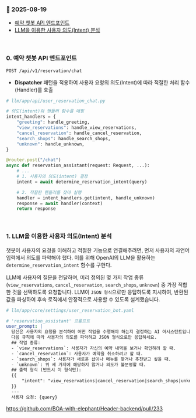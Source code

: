 ### :link: 2025-08-19
- [예약 챗봇 API 엔드포인트](#0-예약-챗봇-api-엔드포인트)
- [LLM을 이용한 사용자 의도(Intent) 분석](#1-llm을-이용한-사용자-의도intent-분석)
 
&nbsp; 
### 0. 예약 챗봇 API 엔드포인트

`POST /api/v1/reservation/chat`

- **Dispatcher** 패턴을 적용하여 사용자 요청의 의도(Intent)에 따라 적절한 처리 함수(Handler)를 호출

```python
# llm/app/api/user_reservation_chat.py

# 의도(intent)와 핸들러 함수를 매핑
intent_handlers = {
    "greeting": handle_greeting,
    "view_reservations": handle_view_reservations,
    "cancel_reservation": handle_cancel_reservation,
    "search_shops": handle_search_shops,
    "unknown": handle_unknown,
}

@router.post("/chat")
async def reservation_assistant(request: Request, ...):
    # ...
    # 1. 사용자의 의도(intent) 결정
    intent = await determine_reservation_intent(query)

    # 2. 적절한 핸들러를 찾아 실행
    handler = intent_handlers.get(intent, handle_unknown)
    response = await handler(context)
    return response
```
 
&emsp; 
&nbsp;
### 1. LLM을 이용한 사용자 의도(Intent) 분석

챗봇이 사용자의 요청을 이해하고 적절한 기능으로 연결해주려면, 먼저 사용자의 자연어 입력에서 의도를 파악해야 했다. 이를 위해 OpenAI의 LLM을 활용하는 `determine_reservation_intent` 함수를 구현다.

LLM에 사용자의 질문을 전달하며, 미리 정의된 몇 가지 작업 종류(`view_reservations`, `cancel_reservation`, `search_shops`, `unknown`) 중 가장 적합한 것을 선택하도록 요청합니다. LLM이 `JSON 형식`으로만 응답하도록 지시하여, 반환된 값을 파싱하여 후속 로직에서 안정적으로 사용할 수 있도록 설계했습니다.

```yaml
# llm/app/core/settings/user_reservation_bot.yaml

# 'reservation_assistant' 프롬프트
user_prompt: |
  당신은 사용자의 요청을 분석하여 어떤 작업을 수행해야 하는지 결정하는 AI 어시스턴트입니다.
  다음 규칙에 따라 사용자의 의도를 파악하고 JSON 형식으로만 응답하세요.
  ## 작업 종류:
  - `view_reservations`: 사용자가 자신의 예약 내역을 보거나 확인하려 할 때.
  - `cancel_reservation`: 사용자가 예약을 취소하려고 할 때.
  - `search_shops`: 사용자가 새로운 샵이나 메뉴를 찾거나 추천받고 싶을 때.
  - `unknown`: 위 세 가지에 해당하지 않거나 의도가 불분명할 때.
  ## 출력 형식 (반드시 이 형식만):
  {{
      "intent": "view_reservations|cancel_reservation|search_shops|unknown"
  }}
  ---
  사용자 요청: {query}
```

https://github.com/BOA-with-elephant/Header-backend/pull/233